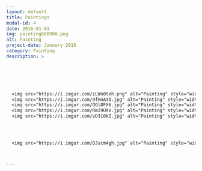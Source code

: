 ```yaml
---
layout: default
title: Paintings
modal-id: 4
date: 2016-01-01
img: painting600900.png
alt: Painting
project-date: January 2016
category: Painting
description: >


  



  <img src="https://i.imgur.com/zLWn8teh.png" alt="Painting" style="width: 100%;"/>
  <img src="https://i.imgur.com/9fHnAYO.jpg" alt="Painting" style="width: 100%;"/>
  <img src="https://i.imgur.com/OGl8FX6.jpg" alt="Painting" style="width: 100%;"/>
  <img src="https://i.imgur.com/RmI9UXV.jpg" alt="Painting" style="width: 100%;"/>
  <img src="https://i.imgur.com/vD310kZ.jpg" alt="Painting" style="width: 100%;"/>

  


  <img src="https://i.imgur.com/DJscm4gh.jpg" alt="Painting" style="width: 100%;"/>



---
```

